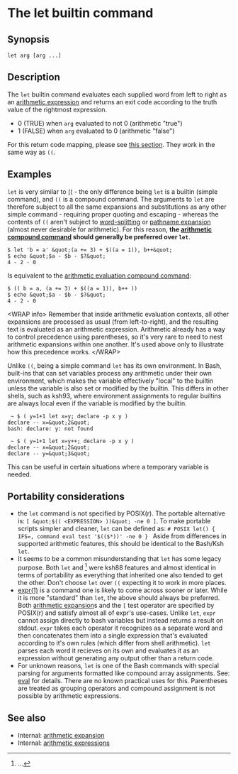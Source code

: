 # The let builtin command

## Synopsis

    let arg [arg ...]

## Description

The `let` builtin command evaluates each supplied word from left to
right as an [arithmetic expression](/syntax/arith_expr) and returns an
exit code according to the truth value of the rightmost expression.

- 0 (TRUE) when `arg` evaluated to not 0 (arithmetic "true")
- 1 (FALSE) when `arg` evaluated to 0 (arithmetic "false")

For this return code mapping, please see [this
section](/syntax/arith_expr#arithmetic_expressions_and_return_codes).
They work in the same way as `((`.

## Examples

`let` is very similar to [((](/syntax/ccmd/arithmetic_eval) - the only
difference being `let` is a builtin (simple command), and `((` is a
compound command. The arguments to `let` are therefore subject to all
the same expansions and substitutions as any other simple command -
requiring proper quoting and escaping - whereas the contents of `((`
aren't subject to [word-splitting](/syntax/expansion/wordsplit) or
[pathname expansion](/syntax/expansion/globs) (almost never desirable
for arithmetic). For this reason, **the [arithmetic compound
command](/syntax/ccmd/arithmetic_eval) should generally be preferred
over `let`**.

    $ let 'b = a' &quot;(a += 3) + $((a = 1)), b++&quot;
    $ echo &quot;$a - $b - $?&quot;
    4 - 2 - 0

Is equivalent to the [arithmetic evaluation compound
command](/syntax/ccmd/arithmetic_eval):

    $ (( b = a, (a += 3) + $((a = 1)), b++ ))
    $ echo &quot;$a - $b - $?&quot;
    4 - 2 - 0

\<WRAP info\> Remember that inside arithmetic evaluation contexts, all
other expansions are processed as usual (from left-to-right), and the
resulting text is evaluated as an arithmetic expression. Arithmetic
already has a way to control precedence using parentheses, so it's very
rare to need to nest arithmetic expansions within one another. It's used
above only to illustrate how this precedence works. \</WRAP\>

Unlike `((`, being a simple command `let` has its own environment. In
Bash, built-ins that can set variables process any arithmetic under
their own environment, which makes the variable effectively "local" to
the builtin unless the variable is also set or modified by the builtin.
This differs in other shells, such as ksh93, where environment
assignments to regular builtins are always local even if the variable is
modified by the builtin.

     ~ $ ( y=1+1 let x=y; declare -p x y )
    declare -- x=&quot;2&quot;
    bash: declare: y: not found

     ~ $ ( y=1+1 let x=y++; declare -p x y )
    declare -- x=&quot;2&quot;
    declare -- y=&quot;3&quot;

This can be useful in certain situations where a temporary variable is
needed.

## Portability considerations

- the `let` command is not specified by POSIX(r). The portable
  alternative is: `[ &quot;$(( <EXPRESSION> ))&quot; -ne 0 ]`. To make
  portable scripts simpler and cleaner, `let` can be defined as:
  `# POSIX
  let() {
      IFS=, command eval test '$(($*))' -ne 0
  }
  ` Aside from differences in supported arithmetic features, this should
  be identical to the Bash/Ksh `let`.
- It seems to be a common misunderstanding that `let` has some legacy
  purpose. Both `let` and [[^1]](syntax/ccmd/arithmetic_eval) were ksh88
  features and almost identical in terms of portability as everything
  that inherited one also tended to get the other. Don't choose `let`
  over `((` expecting it to work in more places.
- [expr(1)](http://pubs.opengroup.org/onlinepubs/9699919799/utilities/expr.html#tag_20_42)
  is a command one is likely to come across sooner or later. While it is
  more "standard" than `let`, the above should always be preferred. Both
  [arithmetic expansion](/syntax/arith_expr)s and the `[` test operator
  are specified by POSIX(r) and satisfy almost all of expr's use-cases.
  Unlike `let`, `expr` cannot assign directly to bash variables but
  instead returns a result on stdout. `expr` takes each operator it
  recognizes as a separate word and then concatenates them into a single
  expression that's evaluated according to it's own rules (which differ
  from shell arithmetic). `let` parses each word it recieves on its own
  and evaluates it as an expression without generating any output other
  than a return code.
- For unknown reasons, `let` is one of the Bash commands with special
  parsing for arguments formatted like compound array assignments. See:
  [eval](commands/builtin/eval#portability_considerations) for details.
  There are no known practical uses for this. Parentheses are treated as
  grouping operators and compound assignment is not possible by
  arithmetic expressions.

## See also

- Internal: [arithmetic expansion](/syntax/expansion/arith)
- Internal: [arithmetic expressions](/syntax/arith_expr)

[^1]: ...
